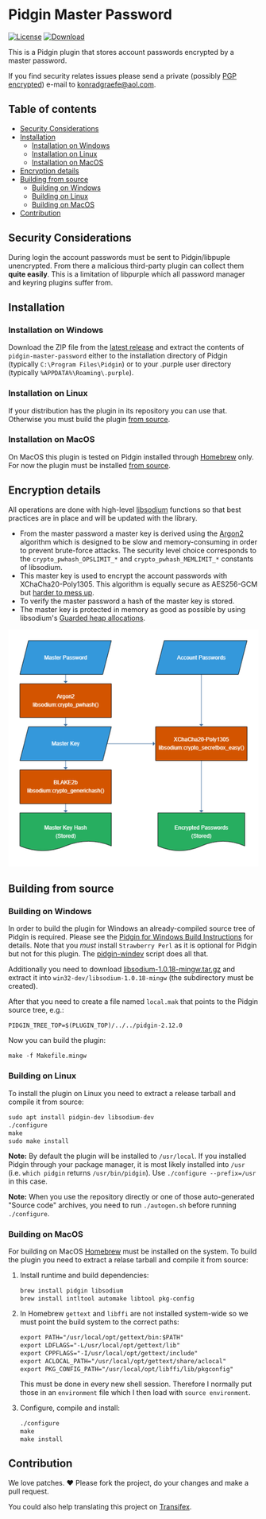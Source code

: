 # Pidgin Master Password

[![License](https://img.shields.io/badge/License-GPLv2-blue.svg?style=flat)](COPYING)
[![Download](https://img.shields.io/badge/Download-Latest_Release-brightgreen.svg?style=flat)][6]

This is a Pidgin plugin that stores account passwords encrypted by a master
password.

If you find security relates issues please send a private (possibly [PGP
encrypted][3]) e-mail to <konradgraefe@aol.com>.

## Table of contents
- [Security Considerations](#security-considerations)
- [Installation](#installation)
    - [Installation on Windows](#installation-on-windows)
    - [Installation on Linux](#installation-on-linux)
    - [Installation on MacOS](#installation-on-macos)
- [Encryption details](#encryption-details)
- [Building from source](#building-from-source)
    - [Building on Windows](#building-on-windows)
    - [Building on Linux](#building-on-linux)
    - [Building on MacOS](#building-on-macos)
- [Contribution](#contribution)

## Security Considerations
During login the account passwords must be sent to Pidgin/libpuple unencrypted.
From there a malicious third-party plugin can collect them **quite easily**.
This is a limitation of libpurple which all password manager and keyring
plugins suffer from.

## Installation
### Installation on Windows
Download the ZIP file from the [latest release][6] and extract the contents of
`pidgin-master-password` either to the installation directory of Pidgin
(typically `C:\Program Files\Pidgin`) or to your .purple user directory
(typically `%APPDATA%\Roaming\.purple`).

### Installation on Linux
If your distribution has the plugin in its repository you can use that.
Otherwise you must build the plugin [from source](#building-on-linux).

### Installation on MacOS
On MacOS this plugin is tested on Pidgin installed through [Homebrew][11] only.
For now the plugin must be installed [from source](#building-on-macos).

## Encryption details
All operations are done with high-level [libsodium][2] functions so that best
practices are in place and will be updated with the library.

- From the master password a master key is derived using the [Argon2][4]
  algorithm which is designed to be slow and memory-consuming in order to
  prevent brute-force attacks. The security level choice corresponds to the
  `crypto_pwhash_OPSLIMIT_*` and `crypto_pwhash_MEMLIMIT_*` constants of
  libsodium.
- This master key is used to encrypt the account passwords with
  XChaCha20-Poly1305. This algorithm is equally secure as AES256-GCM but
  [harder to mess up][1].
- To verify the master password a hash of the master key is stored.
- The master key is protected in memory as good as possible by using
  libsodium's [Guarded heap allocations][5].

![encryption](doc/encryption.png)

## Building from source
### Building on Windows
In order to build the plugin for Windows an already-compiled source tree of
Pidgin is required. Please see the [Pidgin for Windows Build Instructions][8]
for details. Note that you *must* install `Strawberry Perl` as it is optional
for Pidgin but not for this plugin. The [pidgin-windev][9] script does all
that.

Additionally you need to download [libsodium-1.0.18-mingw.tar.gz][10] and
extract it into `win32-dev/libsodium-1.0.18-mingw` (the subdirectory must be
created).

After that you need to create a file named `local.mak` that points to the
Pidgin source tree, e.g.:

    PIDGIN_TREE_TOP=$(PLUGIN_TOP)/../../pidgin-2.12.0

Now you can build the plugin:

    make -f Makefile.mingw

### Building on Linux
To install the plugin on Linux you need to extract a release tarball and
compile it from source:

    sudo apt install pidgin-dev libsodium-dev
    ./configure
    make
    sudo make install

**Note:** By default the plugin will be installed to `/usr/local`.  If you
installed Pidgin through your package manager, it is most likely installed into
`/usr` (i.e. `which pidgin` returns `/usr/bin/pidgin`). Use `./configure
--prefix=/usr` in this case.

**Note:** When you use the repository directly or one of those auto-generated
"Source code" archives, you need to run `./autogen.sh` before running
`./configure`.

### Building on MacOS
For building on MacOS [Homebrew][11] must be installed on the system. To build
the plugin you need to extract a relase tarball and compile it from source:

1. Install runtime and build dependencies:

    ```
    brew install pidgin libsodium
    brew install intltool automake libtool pkg-config
    ```

2. In Homebrew `gettext` and `libffi` are not installed system-wide so we must
   point the build system to the correct paths:

    ```
    export PATH="/usr/local/opt/gettext/bin:$PATH"
    export LDFLAGS="-L/usr/local/opt/gettext/lib"
    export CPPFLAGS="-I/usr/local/opt/gettext/include"
    export ACLOCAL_PATH="/usr/local/opt/gettext/share/aclocal"
    export PKG_CONFIG_PATH="/usr/local/opt/libffi/lib/pkgconfig"
    ```

   This must be done in every new shell session. Therefore I normally put those
   in an `environment` file which I then load with `source environment`.

3. Configure, compile and install:

    ```
    ./configure
    make
    make install
    ```

## Contribution
We love patches. :heart: Please fork the project, do your changes and make a
pull request.

You could also help translating this project on [Transifex][7].


[1]: https://libsodium.gitbook.io/doc/secret-key_cryptography/aead/aes-256-gcm
[2]: https://libsodium.gitbook.io/doc/
[3]: https://keybase.io/konradgraefe
[4]: https://libsodium.gitbook.io/doc/password_hashing/the_argon2i_function#key-derivation
[5]: https://libsodium.gitbook.io/doc/memory_management#guarded-heap-allocations
[6]: https://github.com/kgraefe/pidgin-master-password/releases/latest
[7]: https://www.transifex.com/kgraefe/pidgin-master-password/
[8]: https://developer.pidgin.im/wiki/BuildingWinPidgin
[9]: https://github.com/kgraefe/pidgin-windev
[10]: https://download.libsodium.org/libsodium/releases/libsodium-1.0.18-mingw.tar.gz
[11]: https://brew.sh
